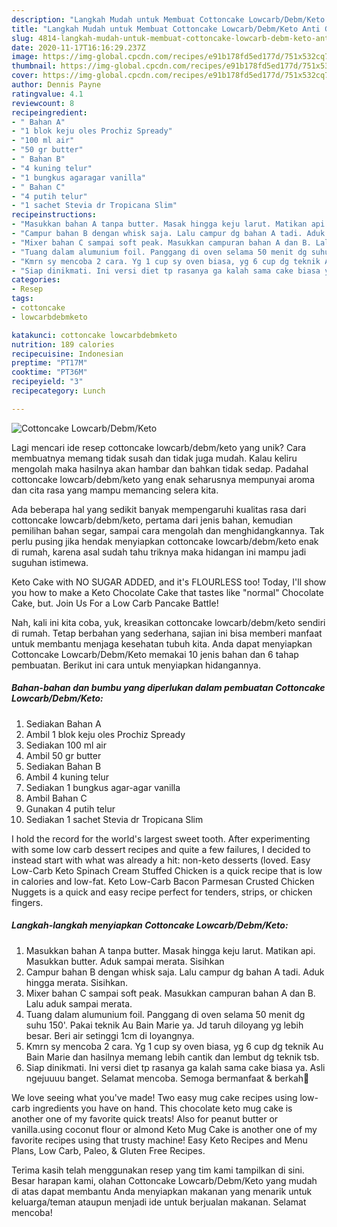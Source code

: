 ```yaml
---
description: "Langkah Mudah untuk Membuat Cottoncake Lowcarb/Debm/Keto Anti Gagal"
title: "Langkah Mudah untuk Membuat Cottoncake Lowcarb/Debm/Keto Anti Gagal"
slug: 4814-langkah-mudah-untuk-membuat-cottoncake-lowcarb-debm-keto-anti-gagal
date: 2020-11-17T16:16:29.237Z
image: https://img-global.cpcdn.com/recipes/e91b178fd5ed177d/751x532cq70/cottoncake-lowcarbdebmketo-foto-resep-utama.jpg
thumbnail: https://img-global.cpcdn.com/recipes/e91b178fd5ed177d/751x532cq70/cottoncake-lowcarbdebmketo-foto-resep-utama.jpg
cover: https://img-global.cpcdn.com/recipes/e91b178fd5ed177d/751x532cq70/cottoncake-lowcarbdebmketo-foto-resep-utama.jpg
author: Dennis Payne
ratingvalue: 4.1
reviewcount: 8
recipeingredient:
- " Bahan A"
- "1 blok keju oles Prochiz Spready"
- "100 ml air"
- "50 gr butter"
- " Bahan B"
- "4 kuning telur"
- "1 bungkus agaragar vanilla"
- " Bahan C"
- "4 putih telur"
- "1 sachet Stevia dr Tropicana Slim"
recipeinstructions:
- "Masukkan bahan A tanpa butter. Masak hingga keju larut. Matikan api. Masukkan butter. Aduk sampai merata. Sisihkan"
- "Campur bahan B dengan whisk saja. Lalu campur dg bahan A tadi. Aduk hingga merata. Sisihkan."
- "Mixer bahan C sampai soft peak. Masukkan campuran bahan A dan B. Lalu aduk sampai merata."
- "Tuang dalam alumunium foil. Panggang di oven selama 50 menit dg suhu 150&#39;. Pakai teknik Au Bain Marie ya. Jd taruh diloyang yg lebih besar. Beri air setinggi 1cm di loyangnya."
- "Kmrn sy mencoba 2 cara. Yg 1 cup sy oven biasa, yg 6 cup dg teknik Au Bain Marie dan hasilnya memang lebih cantik dan lembut dg teknik tsb."
- "Siap dinikmati. Ini versi diet tp rasanya ga kalah sama cake biasa ya. Asli ngejuuuu banget. Selamat mencoba. Semoga bermanfaat &amp; berkah💞"
categories:
- Resep
tags:
- cottoncake
- lowcarbdebmketo

katakunci: cottoncake lowcarbdebmketo 
nutrition: 189 calories
recipecuisine: Indonesian
preptime: "PT17M"
cooktime: "PT36M"
recipeyield: "3"
recipecategory: Lunch

---
```



![Cottoncake Lowcarb/Debm/Keto](https://img-global.cpcdn.com/recipes/e91b178fd5ed177d/751x532cq70/cottoncake-lowcarbdebmketo-foto-resep-utama.jpg)

Lagi mencari ide resep cottoncake lowcarb/debm/keto yang unik? Cara membuatnya memang tidak susah dan tidak juga mudah. Kalau keliru mengolah maka hasilnya akan hambar dan bahkan tidak sedap. Padahal cottoncake lowcarb/debm/keto yang enak seharusnya mempunyai aroma dan cita rasa yang mampu memancing selera kita.

Ada beberapa hal yang sedikit banyak mempengaruhi kualitas rasa dari cottoncake lowcarb/debm/keto, pertama dari jenis bahan, kemudian pemilihan bahan segar, sampai cara mengolah dan menghidangkannya. Tak perlu pusing jika hendak menyiapkan cottoncake lowcarb/debm/keto enak di rumah, karena asal sudah tahu triknya maka hidangan ini mampu jadi suguhan istimewa.

Keto Cake with NO SUGAR ADDED, and it&#39;s FLOURLESS too! Today, I&#39;ll show you how to make a Keto Chocolate Cake that tastes like &#34;normal&#34; Chocolate Cake, but. Join Us For a Low Carb Pancake Battle!


Nah, kali ini kita coba, yuk, kreasikan cottoncake lowcarb/debm/keto sendiri di rumah. Tetap berbahan yang sederhana, sajian ini bisa memberi manfaat untuk membantu menjaga kesehatan tubuh kita. Anda dapat menyiapkan Cottoncake Lowcarb/Debm/Keto memakai 10 jenis bahan dan 6 tahap pembuatan. Berikut ini cara untuk menyiapkan hidangannya.

<!--inarticleads1-->

##### Bahan-bahan dan bumbu yang diperlukan dalam pembuatan Cottoncake Lowcarb/Debm/Keto:

1. Sediakan  Bahan A
1. Ambil 1 blok keju oles Prochiz Spready
1. Sediakan 100 ml air
1. Ambil 50 gr butter
1. Sediakan  Bahan B
1. Ambil 4 kuning telur
1. Sediakan 1 bungkus agar-agar vanilla
1. Ambil  Bahan C
1. Gunakan 4 putih telur
1. Sediakan 1 sachet Stevia dr Tropicana Slim


I hold the record for the world&#39;s largest sweet tooth. After experimenting with some low carb dessert recipes and quite a few failures, I decided to instead start with what was already a hit: non-keto desserts (loved. Easy Low-Carb Keto Spinach Cream Stuffed Chicken is a quick recipe that is low in calories and low-fat. Keto Low-Carb Bacon Parmesan Crusted Chicken Nuggets is a quick and easy recipe perfect for tenders, strips, or chicken fingers. 

<!--inarticleads2-->

##### Langkah-langkah menyiapkan Cottoncake Lowcarb/Debm/Keto:

1. Masukkan bahan A tanpa butter. Masak hingga keju larut. Matikan api. Masukkan butter. Aduk sampai merata. Sisihkan
1. Campur bahan B dengan whisk saja. Lalu campur dg bahan A tadi. Aduk hingga merata. Sisihkan.
1. Mixer bahan C sampai soft peak. Masukkan campuran bahan A dan B. Lalu aduk sampai merata.
1. Tuang dalam alumunium foil. Panggang di oven selama 50 menit dg suhu 150&#39;. Pakai teknik Au Bain Marie ya. Jd taruh diloyang yg lebih besar. Beri air setinggi 1cm di loyangnya.
1. Kmrn sy mencoba 2 cara. Yg 1 cup sy oven biasa, yg 6 cup dg teknik Au Bain Marie dan hasilnya memang lebih cantik dan lembut dg teknik tsb.
1. Siap dinikmati. Ini versi diet tp rasanya ga kalah sama cake biasa ya. Asli ngejuuuu banget. Selamat mencoba. Semoga bermanfaat &amp; berkah💞


We love seeing what you&#39;ve made! Two easy mug cake recipes using low-carb ingredients you have on hand. This chocolate keto mug cake is another one of my favorite quick treats! Also for peanut butter or vanilla.using coconut flour or almond Keto Mug Cake is another one of my favorite recipes using that trusty machine! Easy Keto Recipes and Menu Plans, Low Carb, Paleo, &amp; Gluten Free Recipes. 

Terima kasih telah menggunakan resep yang tim kami tampilkan di sini. Besar harapan kami, olahan Cottoncake Lowcarb/Debm/Keto yang mudah di atas dapat membantu Anda menyiapkan makanan yang menarik untuk keluarga/teman ataupun menjadi ide untuk berjualan makanan. Selamat mencoba!
